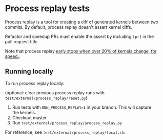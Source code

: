 # Process replay tests

Process replay is a tool for creating a diff of generated kernels between two commits. By default, process replay doesn't assert kernel diffs.

Refactor and speedup PRs must enable the assert by including `[pr]` in the pull request title.

Note that process replay [early stops when over 20% of kernels change, for speed.](https://github.com/tinygrad/tinygrad/pull/5480).

## Running locally

To run process replay locally:

(optional: clear previous process replay runs with `test/external/process_replay/reset.py`)

1. Run tests with `RUN_PROCESS_REPLAY=1` in your branch. This will capture the kernels.
2. Checkout master
3. Run `test/external/process_replay/process_replay.py`

For reference, see `test/external/process_replay/local.sh`.
